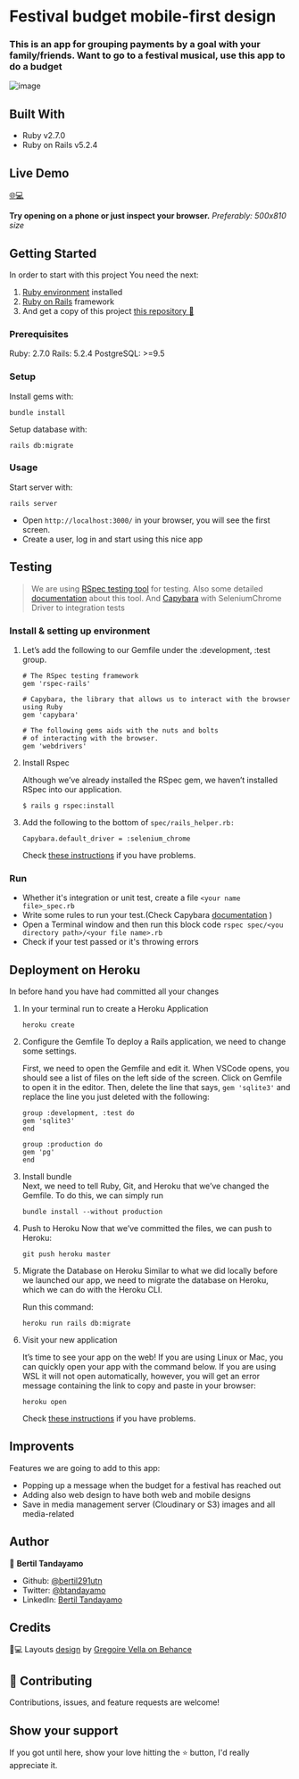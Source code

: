 # Festival budget mobile-first design

### This is an app for grouping payments by a goal with your family/friends. Want to go to a festival musical, use this app to do a budget

![image](https://user-images.githubusercontent.com/24902525/85045789-13c16780-b155-11ea-8da9-597991e58d93.png)

## Built With 

- Ruby v2.7.0
- Ruby on Rails v5.2.4

## Live Demo

[:globe_with_meridians::computer:](https://festival-budget.herokuapp.com/)

**Try opening on a phone or just inspect your browser.** *Preferably: 500x810 size*


## Getting Started

In order to start with this project You need the next:

1. [Ruby environment](https://www.ruby-lang.org/en/documentation/installation/) installed
2. [Ruby on Rails](https://www.theodinproject.com/courses/ruby-on-rails/lessons/your-first-rails-application-ruby-on-rails) framework
3. And get a copy of this project [this repository :blue_book:](https://github.com/bertil291utn/festival-budget.git)

### Prerequisites

Ruby: 2.7.0
Rails: 5.2.4
PostgreSQL: >=9.5

### Setup

Install gems with:

```
bundle install
```

Setup database with:

```
rails db:migrate
```

### Usage

Start server with:

```
rails server
```

- Open `http://localhost:3000/` in your browser, you will see the first screen.
- Create a user, log in  and start using this nice app

## Testing

> We are using [RSpec testing tool](https://rspec.info/) for testing. Also some detailed [documentation](https://relishapp.com/rspec/docs) about this tool.
And [Capybara](http://teamcapybara.github.io/capybara/) with SeleniumChrome Driver to integration tests

### Install & setting up environment 

1. Let’s add the following to our Gemfile under the :development, :test group.
    ```
    # The RSpec testing framework
    gem 'rspec-rails'

    # Capybara, the library that allows us to interact with the browser using Ruby
    gem 'capybara'

    # The following gems aids with the nuts and bolts
    # of interacting with the browser.
    gem 'webdrivers'
    ```

2. Install Rspec

    Although we’ve already installed the RSpec gem, we haven’t installed RSpec into our application. 
    ```
    $ rails g rspec:install
    ```

3. Add the following to the bottom of `spec/rails_helper.rb:`

    ```
    Capybara.default_driver = :selenium_chrome
    ```


    Check [these instructions](https://www.codewithjason.com/rails-testing-hello-world-using-rspec-capybara/) if you have problems.

### Run

- Whether it's integration or unit test, create a file `<your name file>_spec.rb`
- Write some rules to run your test.(Check Capybara [documentation](https://rubydoc.info/github/teamcapybara/capybara/master) )
- Open a Terminal window and then run this block code
`rspec spec/<you directory path>/<your file name>.rb`
- Check if your test passed or it's throwing errors

## Deployment on Heroku

In before hand you have had committed all your changes

1. In your terminal run to create a Heroku Application
    ```
    heroku create
    ```
2. Configure the Gemfile
    To deploy a Rails application, we need to change some settings.

    First, we need to open the Gemfile and edit it.
    When VSCode opens, you should see a list of files on the left side of the screen. Click on Gemfile to open it in the editor. Then, delete the line that says, `gem 'sqlite3'` and replace the line you just deleted with the following:
    ```
    group :development, :test do
    gem 'sqlite3'
    end

    group :production do
    gem 'pg'
    end
    ```
3. Install bundle   
    Next, we need to tell Ruby, Git, and Heroku that we’ve changed the Gemfile. To do this, we can simply run

    ```
    bundle install --without production
    ```
4. Push to Heroku
    Now that we’ve committed the files, we can push to Heroku:
    ```
    git push heroku master
    ```
5. Migrate the Database on Heroku
    Similar to what we did locally before we launched our app, we need to migrate the database on Heroku, which we can do with the Heroku CLI.

    Run this command:

    ```
    heroku run rails db:migrate
    ```
6. Visit your new application

    It’s time to see your app on the web! If you are using Linux or Mac, you can quickly open your app with the command below. If you are using WSL it will not open automatically, however, you will get an error message containing the link to copy and paste in your browser:

    ```
    heroku open
    ```

    Check [these instructions](https://www.theodinproject.com/courses/ruby-on-rails/lessons/your-first-rails-application-ruby-on-rails?ref=lnav#step-3-deploy-your-rails-application) if you have problems.

## Improvents

Features we are going to add to this app:
- Popping up a message when the budget for a festival has reached out
- Adding also web design to have both web and mobile designs
- Save in media management server (Cloudinary or S3) images and all media-related 

## Author

👤 **Bertil Tandayamo**

- Github: [@bertil291utn](https://github.com/bertil291utn)
- Twitter: [@btandayamo](https://twitter.com/batandayamo)
- LinkedIn: [Bertil Tandayamo](http://bit.ly/bertil_linkedin)

## Credits
📄💻 Layouts [design](https://www.behance.net/gallery/19759151/Snapscan-iOs-design-and-branding?tracking_source=) by [Gregoire Vella on Behance](https://www.behance.net/gregoirevella)

## 🤝 Contributing

Contributions, issues, and feature requests are welcome!

## Show your support

If you got until here, show your love hitting the ⭐️ button, I'd really appreciate it.

